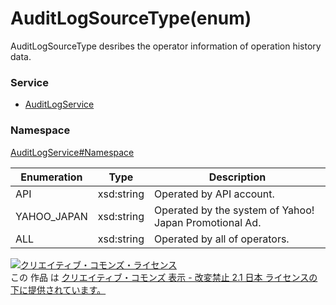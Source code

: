 # AuditLogSourceType(enum)
AuditLogSourceType desribes the operator information of operation history data.<br>

### Service
+ [AuditLogService](../../services/AuditLogService.md)

### Namespace
[AuditLogService#Namespace](../../services/AuditLogService.md#namespace)

| Enumeration | Type | Description | 
|---|---|---|
| API | xsd:string | Operated by API account. |
| YAHOO_JAPAN | xsd:string | Operated by the system of Yahoo! Japan Promotional Ad. |
| ALL | xsd:string | Operated by all of operators. |

<a rel="license" href="http://creativecommons.org/licenses/by-nd/2.1/jp/"><img alt="クリエイティブ・コモンズ・ライセンス" style="border-width:0" src="https://i.creativecommons.org/l/by-nd/2.1/jp/88x31.png" /></a><br />この 作品 は <a rel="license" href="http://creativecommons.org/licenses/by-nd/2.1/jp/">クリエイティブ・コモンズ 表示 - 改変禁止 2.1 日本 ライセンスの下に提供されています。</a>

